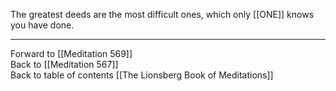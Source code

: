 The greatest deeds are the most difficult ones, which only [[ONE]] knows you have done. 

___

Forward to [[Meditation 569]]  
Back to [[Meditation 567]]  
Back to table of contents [[The Lionsberg Book of Meditations]]  